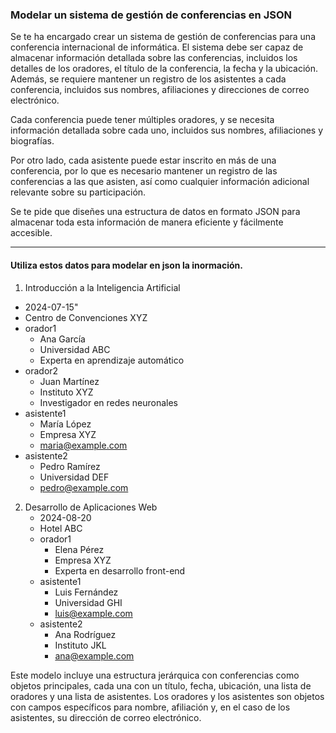 ### Modelar un sistema de gestión de conferencias en JSON

Se te ha encargado crear un sistema de gestión de conferencias para una conferencia internacional de informática. El sistema debe ser capaz de almacenar información detallada sobre las conferencias, incluidos los detalles de los oradores, el título de la conferencia, la fecha y la ubicación. Además, se requiere mantener un registro de los asistentes a cada conferencia, incluidos sus nombres, afiliaciones y direcciones de correo electrónico.

Cada conferencia puede tener múltiples oradores, y se necesita información detallada sobre cada uno, incluidos sus nombres, afiliaciones y biografías.

Por otro lado, cada asistente puede estar inscrito en más de una conferencia, por lo que es necesario mantener un registro de las conferencias a las que asisten, así como cualquier información adicional relevante sobre su participación.

Se te pide que diseñes una estructura de datos en formato JSON para almacenar toda esta información de manera eficiente y fácilmente accesible.

---
#### Utiliza estos datos para modelar en json la inormación.

1. Introducción a la Inteligencia Artificial
  * 2024-07-15"
  * Centro de Convenciones XYZ
  * orador1
    * Ana García
    * Universidad ABC
    * Experta en aprendizaje automático
  * orador2
    * Juan Martínez
    * Instituto XYZ
    * Investigador en redes neuronales
  * asistente1 
    * María López
    * Empresa XYZ
    * maria@example.com
  * asistente2
     * Pedro Ramírez
     * Universidad DEF
     * pedro@example.com

2. Desarrollo de Aplicaciones Web
   * 2024-08-20
   * Hotel ABC
   * orador1 
     * Elena Pérez
     * Empresa XYZ
     * Experta en desarrollo front-end
   * asistente1
      * Luis Fernández
      * Universidad GHI
      * luis@example.com
   * asistente2
      * Ana Rodríguez
      * Instituto JKL
      * ana@example.com

Este modelo incluye una estructura jerárquica con conferencias como objetos principales, cada una con un título, fecha, ubicación, una lista de oradores y una lista de asistentes. Los oradores y los asistentes son objetos con campos específicos para nombre, afiliación y, en el caso de los asistentes, su dirección de correo electrónico.